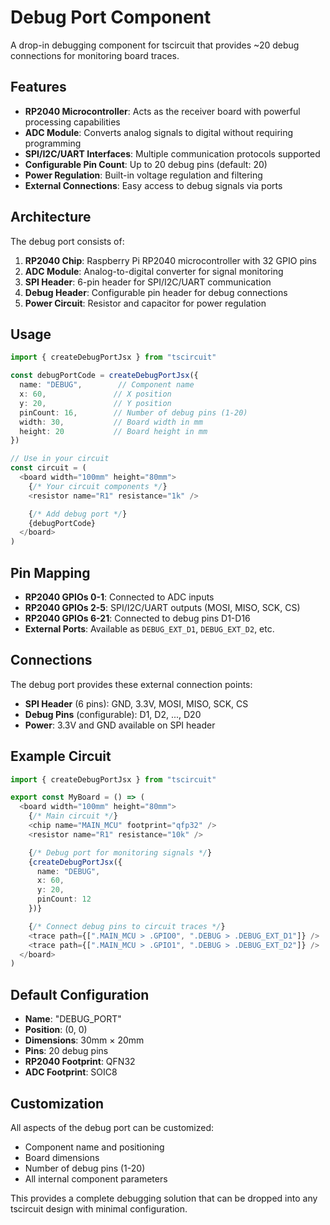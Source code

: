 # Debug Port Component

A drop-in debugging component for tscircuit that provides ~20 debug connections for monitoring board traces.

## Features

- **RP2040 Microcontroller**: Acts as the receiver board with powerful processing capabilities
- **ADC Module**: Converts analog signals to digital without requiring programming
- **SPI/I2C/UART Interfaces**: Multiple communication protocols supported
- **Configurable Pin Count**: Up to 20 debug pins (default: 20)
- **Power Regulation**: Built-in voltage regulation and filtering
- **External Connections**: Easy access to debug signals via ports

## Architecture

The debug port consists of:

1. **RP2040 Chip**: Raspberry Pi RP2040 microcontroller with 32 GPIO pins
2. **ADC Module**: Analog-to-digital converter for signal monitoring
3. **SPI Header**: 6-pin header for SPI/I2C/UART communication
4. **Debug Header**: Configurable pin header for debug connections
5. **Power Circuit**: Resistor and capacitor for power regulation

## Usage

```typescript
import { createDebugPortJsx } from "tscircuit"

const debugPortCode = createDebugPortJsx({
  name: "DEBUG",        // Component name
  x: 60,               // X position
  y: 20,               // Y position
  pinCount: 16,        // Number of debug pins (1-20)
  width: 30,           // Board width in mm
  height: 20           // Board height in mm
})

// Use in your circuit
const circuit = (
  <board width="100mm" height="80mm">
    {/* Your circuit components */}
    <resistor name="R1" resistance="1k" />

    {/* Add debug port */}
    {debugPortCode}
  </board>
)
```

## Pin Mapping

- **RP2040 GPIOs 0-1**: Connected to ADC inputs
- **RP2040 GPIOs 2-5**: SPI/I2C/UART outputs (MOSI, MISO, SCK, CS)
- **RP2040 GPIOs 6-21**: Connected to debug pins D1-D16
- **External Ports**: Available as `DEBUG_EXT_D1`, `DEBUG_EXT_D2`, etc.

## Connections

The debug port provides these external connection points:

- **SPI Header** (6 pins): GND, 3.3V, MOSI, MISO, SCK, CS
- **Debug Pins** (configurable): D1, D2, ..., D20
- **Power**: 3.3V and GND available on SPI header

## Example Circuit

```typescript
import { createDebugPortJsx } from "tscircuit"

export const MyBoard = () => (
  <board width="100mm" height="80mm">
    {/* Main circuit */}
    <chip name="MAIN_MCU" footprint="qfp32" />
    <resistor name="R1" resistance="10k" />

    {/* Debug port for monitoring signals */}
    {createDebugPortJsx({
      name: "DEBUG",
      x: 60,
      y: 20,
      pinCount: 12
    })}

    {/* Connect debug pins to circuit traces */}
    <trace path={[".MAIN_MCU > .GPIO0", ".DEBUG > .DEBUG_EXT_D1"]} />
    <trace path={[".MAIN_MCU > .GPIO1", ".DEBUG > .DEBUG_EXT_D2"]} />
  </board>
)
```

## Default Configuration

- **Name**: "DEBUG_PORT"
- **Position**: (0, 0)
- **Dimensions**: 30mm × 20mm
- **Pins**: 20 debug pins
- **RP2040 Footprint**: QFN32
- **ADC Footprint**: SOIC8

## Customization

All aspects of the debug port can be customized:

- Component name and positioning
- Board dimensions
- Number of debug pins (1-20)
- All internal component parameters

This provides a complete debugging solution that can be dropped into any tscircuit design with minimal configuration.
